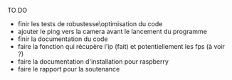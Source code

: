 TO DO

- finir les tests de robustesse\optimisation du code
- ajouter le ping vers la camera avant le lancement du programme
- finir la documentation du code
- faire la fonction qui récupère l'ip (fait) et potentiellement les fps (à voir ?)
- faire la documentation d'installation pour raspberry
- faire le rapport pour la soutenance
